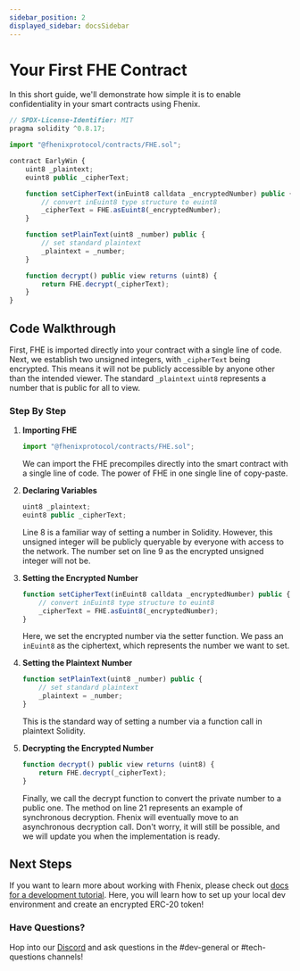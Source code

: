 ```yaml
---
sidebar_position: 2
displayed_sidebar: docsSidebar
---
```


# Your First FHE Contract

In this short guide, we'll demonstrate how simple it is to enable confidentiality in your smart contracts using Fhenix.


```javascript
// SPDX-License-Identifier: MIT
pragma solidity ^0.8.17;

import "@fhenixprotocol/contracts/FHE.sol";

contract EarlyWin {
    uint8 _plaintext;
    euint8 public _cipherText;

    function setCipherText(inEuint8 calldata _encryptedNumber) public {
        // convert inEuint8 type structure to euint8
        _cipherText = FHE.asEuint8(_encryptedNumber);
    }

    function setPlainText(uint8 _number) public {
        // set standard plaintext
        _plaintext = _number;
    }

    function decrypt() public view returns (uint8) {
        return FHE.decrypt(_cipherText);
    }
}
```

## Code Walkthrough

First, FHE is imported directly into your contract with a single line of code. Next, we establish two unsigned integers, with `_cipherText` being encrypted. This means it will not be publicly accessible by anyone other than the intended viewer. The standard `_plaintext` `uint8` represents a number that is public for all to view.

### Step By Step

1. **Importing FHE**

   ```javascript
   import "@fhenixprotocol/contracts/FHE.sol";
   ```

   We can import the FHE precompiles directly into the smart contract with a single line of code. The power of FHE in one single line of copy-paste.

2. **Declaring Variables**

   ```javascript
   uint8 _plaintext;
   euint8 public _cipherText;
   ```

   Line 8 is a familiar way of setting a number in Solidity. However, this unsigned integer will be publicly queryable by everyone with access to the network. The number set on line 9 as the encrypted unsigned integer will not be.

3. **Setting the Encrypted Number**

   ```javascript
   function setCipherText(inEuint8 calldata _encryptedNumber) public {
       // convert inEuint8 type structure to euint8
       _cipherText = FHE.asEuint8(_encryptedNumber);
   }
   ```

   Here, we set the encrypted number via the setter function. We pass an `inEuint8` as the ciphertext, which represents the number we want to set.

4. **Setting the Plaintext Number**

   ```javascript
   function setPlainText(uint8 _number) public {
       // set standard plaintext
       _plaintext = _number;
   }
   ```

   This is the standard way of setting a number via a function call in plaintext Solidity.

5. **Decrypting the Encrypted Number**

   ```javascript
   function decrypt() public view returns (uint8) {
       return FHE.decrypt(_cipherText);
   }
   ```

   Finally, we call the decrypt function to convert the private number to a public one. The method on line 21 represents an example of synchronous decryption. Fhenix will eventually move to an asynchronous decryption call. Don't worry, it will still be possible, and we will update you when the implementation is ready.

## Next Steps

If you want to learn more about working with Fhenix, please check out [docs for a development tutorial](../Tutorials/Basic/intro). Here, you will learn how to set up your local dev environment and create an encrypted ERC-20 token!

[//]: # (Or, [click here to check out part 2 of our easy win guide]&#40;#&#41;, where we go over Fhenix principles 101 on Remix. Learn how to handle operations, conditional logic, and permissions &#40;viewing encrypted fields&#41;.)

### Have Questions?

Hop into our [Discord](#) and ask questions in the #dev-general or #tech-questions channels!
